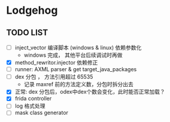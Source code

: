 # Lodgehog

## TODO LIST
- [ ] inject_vector 编译脚本 (windows & linux) 依赖参数化
    - windows 完成， 其他平台后续调试时再做
- [x] method_rewritor.injector 依赖修正
- [ ] runner: AXML parser & get target_java_packages
- [ ] dex 分包 ， 方法引用超过 65535
    - 记录 maxref 前的方法定义数，分包时拆分出去
- [x] 正常: dex 分包后，odex中dex个数会变化，此时能否正常加载？
- [x] frida controller
- [ ] log 格式处理
- [ ] mask class generator